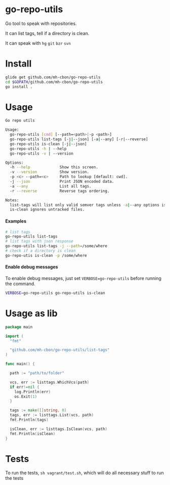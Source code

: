 # go-repo-utils

Go tool to speak with repositories.

It can list tags, tell if a directory is clean.

It can speak with `hg` `git` `bzr` `svn`

# Install

```sh
glide get github.com/mh-cbon/go-repo-utils
cd $GOPATH/github.com/mh-cbon/go-repo-utils
go install .
```

# Usage

```sh
Go repo utils

Usage:
  go-repo-utils [cmd] [--path=<path>|-p <path>]
  go-repo-utils list-tags [-j|--json] [-a|--any] [-r|--reverse]
  go-repo-utils is-clean [-j|--json]
  go-repo-utils -h | --help
  go-repo-utils -v | --version

Options:
  -h --help             Show this screen.
  -v --version          Show version.
  -p <c> --path=<c>     Path to lookup [default: cwd].
  -j --json             Print JSON encoded data.
  -a --any              List all tags.
  -r --reverse          Reverse tags ordering.

Notes:
  list-tags will list only valid semver tags unless -a|--any options is provided.
  is-clean ignores untracked files.
```

#### Examples

```sh
# list tags
go-repo-utils list-tags
# list tags with json response
go-repo-utils list-tags -j --path=/some/where
# check if a directory is clean
go-repo-utis is-clean -p /some/where
```


#### Enable debug messages

To enable debug messages, just set `VERBOSE=go-repo-utils` before running the command.

```sh
VERBOSE=go-repo-utils go-repo-utils is-clean
```

# Usage as lib

```go
package main

import (
  "fmt"

  "github.com/mh-cbon/go-repo-utils/list-tags"
)

func main() {

  path := "path/to/folder"

  vcs, err := listtags.WhichVcs(path)
  if err!=nil {
    log.Println(err)
    os.Exit(1)
  }

  tags := make([]string, 0)
  tags, err := listtags.List(vcs, path)
  fmt.Println(tags)

  isClean, err := listtags.IsClean(vcs, path)
  fmt.Println(isClean)
}

```

# Tests

To run the tests, `sh vagrant/test.sh`, which will do all necessary stuff to run the tests
